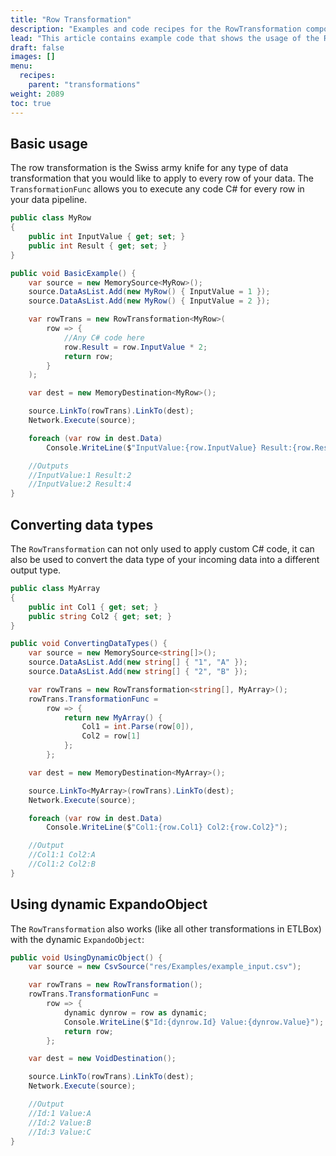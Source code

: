```yaml
---
title: "Row Transformation"
description: "Examples and code recipes for the RowTransformation component."
lead: "This article contains example code that shows the usage of the RowTransformation component."
draft: false
images: []
menu:
  recipes:
    parent: "transformations"
weight: 2089
toc: true
---
```


## Basic usage

The row transformation is the Swiss army knife for any type of data transformation that you would like to apply to every row of your data. The `TransformationFunc` allows you to execute any code C# for every row in your data pipeline.

```C#
public class MyRow
{
    public int InputValue { get; set; }
    public int Result { get; set; }
}

public void BasicExample() {
    var source = new MemorySource<MyRow>();
    source.DataAsList.Add(new MyRow() { InputValue = 1 });
    source.DataAsList.Add(new MyRow() { InputValue = 2 });

    var rowTrans = new RowTransformation<MyRow>(
        row => {
            //Any C# code here
            row.Result = row.InputValue * 2;
            return row;
        }
    );

    var dest = new MemoryDestination<MyRow>();

    source.LinkTo(rowTrans).LinkTo(dest);
    Network.Execute(source);

    foreach (var row in dest.Data)
        Console.WriteLine($"InputValue:{row.InputValue} Result:{row.Result}");

    //Outputs
    //InputValue:1 Result:2
    //InputValue:2 Result:4
}
```

## Converting data types

The `RowTransformation` can not only used to apply custom C# code, it can also be used to convert the data type of your incoming data into a different output type.

```C#
public class MyArray
{
    public int Col1 { get; set; }
    public string Col2 { get; set; }
}

public void ConvertingDataTypes() {
    var source = new MemorySource<string[]>();
    source.DataAsList.Add(new string[] { "1", "A" });
    source.DataAsList.Add(new string[] { "2", "B" });

    var rowTrans = new RowTransformation<string[], MyArray>();
    rowTrans.TransformationFunc =
        row => {
            return new MyArray() {
                Col1 = int.Parse(row[0]),
                Col2 = row[1]
            };
        };

    var dest = new MemoryDestination<MyArray>();

    source.LinkTo<MyArray>(rowTrans).LinkTo(dest);
    Network.Execute(source);

    foreach (var row in dest.Data)
        Console.WriteLine($"Col1:{row.Col1} Col2:{row.Col2}");

    //Output
    //Col1:1 Col2:A
    //Col1:2 Col2:B
}
```

## Using dynamic ExpandoObject

The `RowTransformation` also works (like all other transformations in ETLBox) with the dynamic `ExpandoObject`:

```C#
public void UsingDynamicObject() {
    var source = new CsvSource("res/Examples/example_input.csv");

    var rowTrans = new RowTransformation();
    rowTrans.TransformationFunc =
        row => {
            dynamic dynrow = row as dynamic;
            Console.WriteLine($"Id:{dynrow.Id} Value:{dynrow.Value}");
            return row;
        };

    var dest = new VoidDestination();

    source.LinkTo(rowTrans).LinkTo(dest);
    Network.Execute(source);

    //Output
    //Id:1 Value:A
    //Id:2 Value:B
    //Id:3 Value:C
}
```
